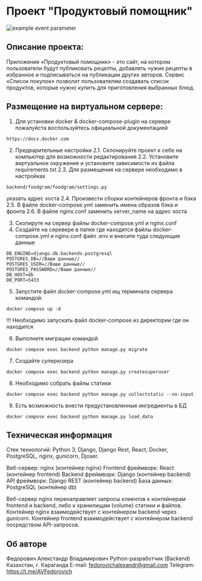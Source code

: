 # Проект "Продуктовый помощник"


![example event parameter](https://github.com/Aleksandr140590/foodgram-project-react/actions/workflows/foodgram_workflow.yml/badge.svg?event=push)

## Описание проекта:

Приложение «Продуктовый помощник» - это сайт, на котором пользователи будут публиковать рецепты, добавлять чужие рецепты в избранное и подписываться на публикации других авторов. Сервис «Список покупок» позволит пользователям создавать список продуктов, которые нужно купить для приготовления выбранных блюд. 


## Размещение на виртуальном сервере:

1. Для установки docker & docker-compose-plugin  на серевре пожалуйста воспользуйтесь официальной документацией
```
https://docs.docker.com
```
2. Предварительные настройки
2.1. Склонируйте проект к себе на компьютер для возможности редактирования
2.2. Установите виртуальное окружение и установите зависимости из файла requirements.txt
2.3. Для размещения на сервере необходимо в настройках 
```
backend/foodgram/foodgram/settings.py
```
указать адрес хоста
2.4. Произвести сборки контейнеров фронта и бэка
2.5. В файле docker-compose.yml заменить имена образов бэка и фронта
2.6. В файле nginx.conf заменить server_name на адрес хоста

3. Скопируте на сервер файлы docker-compose.yml и nginx.conf
4. Создайте на серевере в папке где находятся файлы docker-compose.yml и nginx.conf файл .env и внесите туда следующие данные
```
DB_ENGINE=django.db.backends.postgresql
POSTGRES_DB=//Ваши данные//
POSTGRES_USER=//Ваши данные//
POSTGRES_PASSWORD=//Ваши данные//
DB_HOST=db
DB_PORT=5433
```

5. Запустите файл docker-compose.yml ищ терминала сервера командой:
```
docker compose up -d 
```
!!! Необходимо запускать файл docker-compose из директории где он находится

6. Выполните миграции командой
```
docker compose exec backend python manage.py migrate
```

7. Создайте суперюзера
```
docker compose exec backend python manage.py createsuperuser
```
8. Необходимо собрать файлы статики
```
docker compose exec backend python manage.py collectstatic --no-input
```
9. Есть возможность внести предустановленные ингредиенты в БД
```
docker compose exec backend python manage.py load_data
```

## Техническая информация
Стек технологий: Python 3, Django, Django Rest, React, Docker, PostgreSQL, nginx, gunicorn, Djoser.

Веб-сервер: nginx (контейнер nginx)
Frontend фреймворк: React (контейнер frontend)
Backend фреймворк: Django (контейнер backend)
API фреймворк: Django REST (контейнер backend)
База данных: PostgreSQL (контейнер db)

Веб-сервер nginx перенаправляет запросы клиентов к контейнерам frontend и backend, либо к хранилищам (volume) статики и файлов.
Контейнер nginx взаимодействует с контейнером backend через gunicorn.
Контейнер frontend взаимодействует с контейнером backend посредством API-запросов.

## Об авторе
Федорович Алекстандр Владимирович
Python-разработчик (Backend)
Казахстан, г. Караганда
E-mail: fedorovichalexandr@gmail.com
Telegram: https://t.me/AVFedorovich